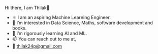 Hi there, I am Thilak👋
- ⚛️ I am an aspiring Machine Learning Engineer. 
- 👀 I’m interested in Data Science, Maths, software development and books.
- 🌱 I’m rigorously learning AI and ML.
- 📫 You can reach out to me at,
- 📧 thilak24p@gmail.com

<!---
conceptual-learner/conceptual-learner is a ✨ special ✨ repository because its `README.md` (this file) appears on your GitHub profile.
You can click the Preview link to take a look at your changes.
--->
